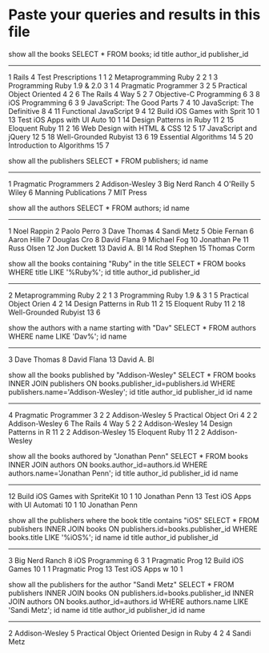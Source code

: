 Paste your queries and results in this file
================================================================================

show all the books
SELECT * FROM books;
id          title                       author_id   publisher_id
----------  --------------------------  ----------  ------------
1           Rails 4 Test Prescriptions  1           1
2           Metaprogramming Ruby 2      2           1
3           Programming Ruby 1.9 & 2.0  3           1
4           Pragmatic Programmer        3           2
5           Practical Object Oriented   4           2
6           The Rails 4 Way             5           2
7           Objective-C Programming     6           3
8           iOS Programming             6           3
9           JavaScript: The Good Parts  7           4
10          JavaScript: The Definitive  8           4
11          Functional JavaScript       9           4
12          Build iOS Games with Sprit  10          1
13          Test iOS Apps with UI Auto  10          1
14          Design Patterns in Ruby     11          2
15          Eloquent Ruby               11          2
16          Web Design with HTML & CSS  12          5
17          JavaScript and jQuery       12          5
18          Well-Grounded Rubyist       13          6
19          Essential Algorithms        14          5
20          Introduction to Algorithms  15          7

show all the publishers
SELECT * FROM publishers;
id          name
----------  ---------------------
1           Pragmatic Programmers
2           Addison-Wesley
3           Big Nerd Ranch
4           O'Reilly
5           Wiley
6           Manning Publications
7           MIT Press

show all the authors
SELECT * FROM authors;
id          name
----------  -----------
1           Noel Rappin
2           Paolo Perro
3           Dave Thomas
4           Sandi Metz
5           Obie Fernan
6           Aaron Hille
7           Douglas Cro
8           David Flana
9           Michael Fog
10          Jonathan Pe
11          Russ Olsen
12          Jon Duckett
13          David A. Bl
14          Rod Stephen
15          Thomas Corm

show all the books containing "Ruby" in the title
SELECT * FROM books
WHERE title LIKE '%Ruby%';
id          title                   author_id   publisher_id
----------  ----------------------  ----------  ------------
2           Metaprogramming Ruby 2  2           1
3           Programming Ruby 1.9 &  3           1
5           Practical Object Orien  4           2
14          Design Patterns in Rub  11          2
15          Eloquent Ruby           11          2
18          Well-Grounded Rubyist   13          6

show the authors with a name starting with "Dav"
SELECT * FROM authors
WHERE name LIKE 'Dav%';
id          name
----------  -----------
3           Dave Thomas
8           David Flana
13          David A. Bl

show all the books published by "Addison-Wesley"
SELECT * FROM books
INNER JOIN publishers
ON books.publisher_id=publishers.id
WHERE publishers.name='Addison-Wesley';
id          title                 author_id   publisher_id  id          name
----------  --------------------  ----------  ------------  ----------  --------------
4           Pragmatic Programmer  3           2             2           Addison-Wesley
5           Practical Object Ori  4           2             2           Addison-Wesley
6           The Rails 4 Way       5           2             2           Addison-Wesley
14          Design Patterns in R  11          2             2           Addison-Wesley
15          Eloquent Ruby         11          2             2           Addison-Wesley

show all the books authored by "Jonathan Penn"
SELECT * FROM books
INNER JOIN authors
ON books.author_id=authors.id
WHERE authors.name='Jonathan Penn';
id          title                           author_id   publisher_id  id          name
----------  ------------------------------  ----------  ------------  ----------  -------------
12          Build iOS Games with SpriteKit  10          1             10          Jonathan Penn
13          Test iOS Apps with UI Automati  10          1             10          Jonathan Penn

show all the publishers where the book title contains "iOS"
SELECT * FROM publishers
INNER JOIN books
ON publishers.id=books.publisher_id
WHERE books.title LIKE '%iOS%';
id          name            id          title            author_id   publisher_id
----------  --------------  ----------  ---------------  ----------  ------------
3           Big Nerd Ranch  8           iOS Programming  6           3
1           Pragmatic Prog  12          Build iOS Games  10          1
1           Pragmatic Prog  13          Test iOS Apps w  10          1

show all the publishers for the author "Sandi Metz"
SELECT * FROM publishers
INNER JOIN books
ON publishers.id=books.publisher_id
INNER JOIN authors
ON books.author_id=authors.id
WHERE authors.name LIKE 'Sandi Metz';
id          name            id          title                                     author_id   publisher_id  id          name
----------  --------------  ----------  ----------------------------------------  ----------  ------------  ----------  ----------
2           Addison-Wesley  5           Practical Object Oriented Design in Ruby  4           2             4           Sandi Metz


